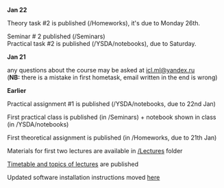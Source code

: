 __Jan 22__

Theory task #2 is published (/Homeworks), it's due to Monday 26th.

Seminar # 2 published (/Seminars) <br />
Practical task #2 is published (/YSDA/notebooks), due to Saturday.

__Jan 21__

any questions about the course may be asked at icl.ml@yandex.ru <br />
(__NB:__ there is a mistake in first hometask, email written in the end is wrong)

__Earlier__

Practical assignment #1 is published (/YSDA/notebooks, due to 22nd Jan)

First practical class is published (in /Seminars) + notebook shown in class (in /YSDA/notebooks)

First theoretical assignment is published (in /Homeworks, due to 21th Jan)

Materials for first two lectures are available in <a href='https://github.com/iamfullofspam/YSDA_ICL/tree/master/Lectures'>/Lectures</a> folder 

<a href='https://github.com/iamfullofspam/YSDA_ICL/wiki/Timetable-&-topics-of-lectures' > Timetable and topics of lectures</a> are published 

Updated software installation instructions moved <a href='https://github.com/iamfullofspam/YSDA_ICL/wiki/Software-installation'>here</a>

